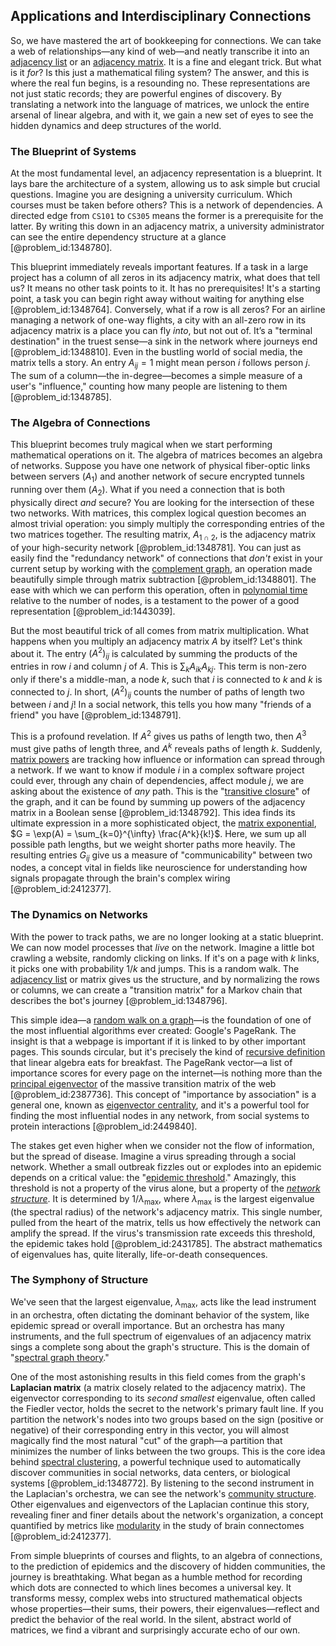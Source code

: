## Applications and Interdisciplinary Connections

So, we have mastered the art of bookkeeping for connections. We can take a web of relationships—any kind of web—and neatly transcribe it into an [adjacency list](@article_id:266380) or an [adjacency matrix](@article_id:150516). It is a fine and elegant trick. But what is it *for*? Is this just a mathematical filing system? The answer, and this is where the real fun begins, is a resounding no. These representations are not just static records; they are powerful engines of discovery. By translating a network into the language of matrices, we unlock the entire arsenal of linear algebra, and with it, we gain a new set of eyes to see the hidden dynamics and deep structures of the world.

### The Blueprint of Systems

At the most fundamental level, an adjacency representation is a blueprint. It lays bare the architecture of a system, allowing us to ask simple but crucial questions. Imagine you are designing a university curriculum. Which courses must be taken before others? This is a network of dependencies. A directed edge from `CS101` to `CS305` means the former is a prerequisite for the latter. By writing this down in an adjacency matrix, a university administrator can see the entire dependency structure at a glance [@problem_id:1348780].

This blueprint immediately reveals important features. If a task in a large project has a column of all zeros in its adjacency matrix, what does that tell us? It means no other task points to it. It has no prerequisites! It's a starting point, a task you can begin right away without waiting for anything else [@problem_id:1348764]. Conversely, what if a row is all zeros? For an airline managing a network of one-way flights, a city with an all-zero row in its adjacency matrix is a place you can fly *into*, but not out of. It’s a "terminal destination" in the truest sense—a sink in the network where journeys end [@problem_id:1348810]. Even in the bustling world of social media, the matrix tells a story. An entry $A_{ij}=1$ might mean person $i$ follows person $j$. The sum of a column—the in-degree—becomes a simple measure of a user's "influence," counting how many people are listening to them [@problem_id:1348785].

### The Algebra of Connections

This blueprint becomes truly magical when we start performing mathematical operations on it. The algebra of matrices becomes an algebra of networks. Suppose you have one network of physical fiber-optic links between servers ($A_1$) and another network of secure encrypted tunnels running over them ($A_2$). What if you need a connection that is both physically direct *and* secure? You are looking for the intersection of these two networks. With matrices, this complex logical question becomes an almost trivial operation: you simply multiply the corresponding entries of the two matrices together. The resulting matrix, $A_{1 \cap 2}$, is the adjacency matrix of your high-security network [@problem_id:1348781]. You can just as easily find the "redundancy network" of connections that *don't* exist in your current setup by working with the [complement graph](@article_id:275942), an operation made beautifully simple through matrix subtraction [@problem_id:1348801]. The ease with which we can perform this operation, often in [polynomial time](@article_id:137176) relative to the number of nodes, is a testament to the power of a good representation [@problem_id:1443039].

But the most beautiful trick of all comes from matrix multiplication. What happens when you multiply an adjacency matrix $A$ by itself? Let's think about it. The entry $(A^2)_{ij}$ is calculated by summing the products of the entries in row $i$ and column $j$ of $A$. This is $\sum_k A_{ik} A_{kj}$. This term is non-zero only if there's a middle-man, a node $k$, such that $i$ is connected to $k$ and $k$ is connected to $j$. In short, $(A^2)_{ij}$ counts the number of paths of length two between $i$ and $j$! In a social network, this tells you how many "friends of a friend" you have [@problem_id:1348791].

This is a profound revelation. If $A^2$ gives us paths of length two, then $A^3$ must give paths of length three, and $A^k$ reveals paths of length $k$. Suddenly, [matrix powers](@article_id:264272) are tracking how influence or information can spread through a network. If we want to know if module $i$ in a complex software project could ever, through any chain of dependencies, affect module $j$, we are asking about the existence of *any* path. This is the "[transitive closure](@article_id:262385)" of the graph, and it can be found by summing up powers of the adjacency matrix in a Boolean sense [@problem_id:1348792]. This idea finds its ultimate expression in a more sophisticated object, the [matrix exponential](@article_id:138853), $G = \exp(A) = \sum_{k=0}^{\infty} \frac{A^k}{k!}$. Here, we sum up all possible path lengths, but we weight shorter paths more heavily. The resulting entries $G_{ij}$ give us a measure of "communicability" between two nodes, a concept vital in fields like neuroscience for understanding how signals propagate through the brain's complex wiring [@problem_id:2412377].

### The Dynamics on Networks

With the power to track paths, we are no longer looking at a static blueprint. We can now model processes that *live* on the network. Imagine a little bot crawling a website, randomly clicking on links. If it's on a page with $k$ links, it picks one with probability $1/k$ and jumps. This is a random walk. The [adjacency list](@article_id:266380) or matrix gives us the structure, and by normalizing the rows or columns, we can create a "transition matrix" for a Markov chain that describes the bot's journey [@problem_id:1348796].

This simple idea—a [random walk on a graph](@article_id:272864)—is the foundation of one of the most influential algorithms ever created: Google's PageRank. The insight is that a webpage is important if it is linked to by other important pages. This sounds circular, but it's precisely the kind of [recursive definition](@article_id:265020) that linear algebra eats for breakfast. The PageRank vector—a list of importance scores for every page on the internet—is nothing more than the [principal eigenvector](@article_id:263864) of the massive transition matrix of the web [@problem_id:2387736]. This concept of "importance by association" is a general one, known as [eigenvector centrality](@article_id:155042), and it's a powerful tool for finding the most influential nodes in any network, from social systems to protein interactions [@problem_id:2449840].

The stakes get even higher when we consider not the flow of information, but the spread of disease. Imagine a virus spreading through a social network. Whether a small outbreak fizzles out or explodes into an epidemic depends on a critical value: the "[epidemic threshold](@article_id:275133)." Amazingly, this threshold is not a property of the virus alone, but a property of the *[network structure](@article_id:265179)*. It is determined by $1/\lambda_{\max}$, where $\lambda_{\max}$ is the largest eigenvalue (the spectral radius) of the network's adjacency matrix. This single number, pulled from the heart of the matrix, tells us how effectively the network can amplify the spread. If the virus's transmission rate exceeds this threshold, the epidemic takes hold [@problem_id:2431785]. The abstract mathematics of eigenvalues has, quite literally, life-or-death consequences.

### The Symphony of Structure

We've seen that the largest eigenvalue, $\lambda_{\max}$, acts like the lead instrument in an orchestra, often dictating the dominant behavior of the system, like epidemic spread or overall importance. But an orchestra has many instruments, and the full spectrum of eigenvalues of an adjacency matrix sings a complete song about the graph's structure. This is the domain of "[spectral graph theory](@article_id:149904)."

One of the most astonishing results in this field comes from the graph's **Laplacian matrix** (a matrix closely related to the adjacency matrix). The eigenvector corresponding to its *second smallest* eigenvalue, often called the Fiedler vector, holds the secret to the network's primary fault line. If you partition the network's nodes into two groups based on the sign (positive or negative) of their corresponding entry in this vector, you will almost magically find the most natural "cut" of the graph—a partition that minimizes the number of links between the two groups. This is the core idea behind [spectral clustering](@article_id:155071), a powerful technique used to automatically discover communities in social networks, data centers, or biological systems [@problem_id:1348772]. By listening to the second instrument in the Laplacian's orchestra, we can see the network's [community structure](@article_id:153179). Other eigenvalues and eigenvectors of the Laplacian continue this story, revealing finer and finer details about the network's organization, a concept quantified by metrics like [modularity](@article_id:191037) in the study of brain connectomes [@problem_id:2412377].

From simple blueprints of courses and flights, to an algebra of connections, to the prediction of epidemics and the discovery of hidden communities, the journey is breathtaking. What began as a humble method for recording which dots are connected to which lines becomes a universal key. It transforms messy, complex webs into structured mathematical objects whose properties—their sums, their powers, their eigenvalues—reflect and predict the behavior of the real world. In the silent, abstract world of matrices, we find a vibrant and surprisingly accurate echo of our own.